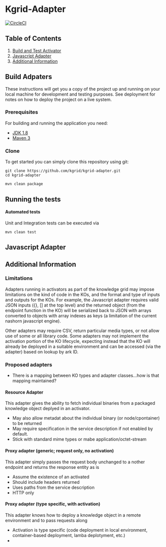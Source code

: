 # Kgrid-Adapter
[![CircleCI](https://circleci.com/gh/kgrid/kgrid-adapter/tree/master.svg?style=shield)](https://circleci.com/gh/kgrid/kgrid-adapter/tree/master)

## Table of Contents

1. [Build and Test Activator](#build-adpaters)
1. [Javascript Adapter](#javascript-adapter])
1. [Additional Information](#additional-information)

## Build Adpaters
These instructions will get you a copy of the project up and running on your local machine for development and testing purposes. See deployment for notes on how to deploy the project on a live system.

### Prerequisites
For building and running the application you need:

- [JDK 1.8](http://www.oracle.com/technetwork/java/javase/downloads/jdk8-downloads-2133151.html)
- [Maven 3](https://maven.apache.org)

### Clone
To get started you can simply clone this repository using git:
```
git clone https://github.com/kgrid/kgrid-adapter.git
cd kgrid-adapter
```

```
mvn clean package
```
## Running the tests

#### Automated tests 
Unit and Integration tests can be executed via
```
mvn clean test
```

## Javascript Adapter



## Additional Information

### Limitations

Adapters running in activators as part of the knowledge grid may impose limitations on the kind of code in the KOs, and the format and type of inputs and outputs for the KOs. For example, the Javascript adapter requires valid JSON inputs ({}, [] at the top level) and the returned object (from the endpoint function in the KO) will be serialized back to JSON with arrays converted to objects with array indexes as keys (a limitation of the current nashorn javascript engine).

Other adapters may require CSV, return particular media types, or not allow use of some or all library code. Some adapters may not implement the activation portion of the KO lifecycle, expecting instead that the KO will already be deployed in a suitable environment and can be accessed (via the adapter) based on lookup by ark ID.

### Proposed adapters

- There is a mapping between KO types and adapter classes...how is that mapping maintained?

#### Resource Adapter

This adapter gives the ability to fetch individual binaries from a packaged knowledge object deplyed in an activator.
- May also allow metadat about the individual binary (or node/cpontainer) to be returned
- May require specification in the service description if not enabled by default.
- Stick with standard mime types or mabe application/octet-stream

#### Proxy adapter (generic; request only, no activation)

This adapter simply passes the request body unchanged to a nother endpoint and returns the response entity as is
- Assume the existence of an activated 
- Should include headers returned
- Uses paths from the service description
- HTTP only

#### Proxy adapter (type specific, with activation)

This adapter knows how to deploy a knowledge object in a remote environment and to pass requests along
- Activation is type specific (code deployment in local environment, container-based deployment, lamba deplotyment, etc.)
- 
